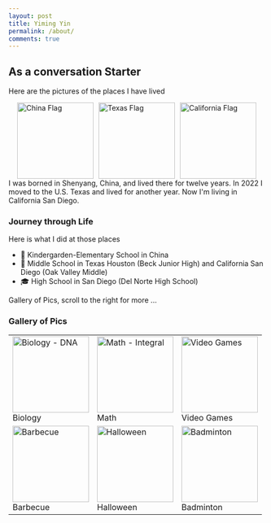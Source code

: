 ```yaml
---
layout: post
title: Yiming Yin
permalink: /about/
comments: true
---
```


## As a conversation Starter
Here are the pictures of the places I have lived
<div style="display: flex; gap: 10px; justify-content: center;">
  <!-- China -->
  <img src="https://flagpedia.net/data/flags/w580/cn.webp" alt="China Flag" style="width:150px; height:auto;">
  
  <!-- Texas -->
  <img src="https://upload.wikimedia.org/wikipedia/commons/f/f7/Flag_of_Texas.svg" alt="Texas Flag" style="width:150px; height:auto;">
  
  <!-- California -->
  <img src="https://upload.wikimedia.org/wikipedia/commons/0/01/Flag_of_California.svg" alt="California Flag" style="width:150px; height:auto;">
</div>
I was borned in Shenyang, China, and lived there for twelve years. In 2022 I moved to the U.S. Texas and lived for another year. Now I'm living in California San Diego.

<comment>

<comment>

### Journey through Life

Here is what I did at those places

- 🏫 Kindergarden-Elementary School in China
- 🏫 Middle School in Texas Houston (Beck Junior High) and California San Diego (Oak Valley Middle)
- 🎓 High School in San Diego (Del Norte High School)


<comment>
Gallery of Pics, scroll to the right for more ...
</comment>

<h3>Gallery of Pics</h3>

<table>
  <tr>
    <td><img src="https://upload.wikimedia.org/wikipedia/commons/3/3f/DNA_double_helix_vertical.png" alt="Biology - DNA" width="150"><br>Biology</td>
    <td><img src="https://upload.wikimedia.org/wikipedia/commons/3/3b/LaTeX_integral_example.svg" alt="Math - Integral" width="150"><br>Math</td>
    <td><img src="https://upload.wikimedia.org/wikipedia/commons/0/05/Video-Game-Controller-Icon.svg" alt="Video Games" width="150"><br>Video Games</td>
  </tr>
  <tr>
    <td><img src="https://upload.wikimedia.org/wikipedia/commons/7/7b/Barbecue_in_Thailand.jpg" alt="Barbecue" width="150"><br>Barbecue</td>
    <td><img src="https://upload.wikimedia.org/wikipedia/commons/5/50/Halloween_Pumpkins.jpg" alt="Halloween" width="150"><br>Halloween</td>
    <td><img src="https://upload.wikimedia.org/wikipedia/commons/4/4e/Badminton_rackets.jpg" alt="Badminton" width="150"><br>Badminton</td>
  </tr>
</table>
